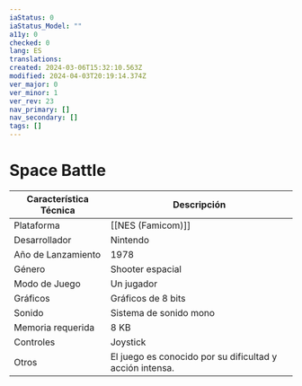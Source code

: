 ```yaml
---
iaStatus: 0
iaStatus_Model: ""
a11y: 0
checked: 0
lang: ES
translations: 
created: 2024-03-06T15:32:10.563Z
modified: 2024-04-03T20:19:14.374Z
ver_major: 0
ver_minor: 1
ver_rev: 23
nav_primary: []
nav_secondary: []
tags: []
---
```

# Space Battle

| Característica Técnica | Descripción                                              |
| ---------------------- | -------------------------------------------------------- |
| Plataforma             | [[NES (Famicom)]]                                        |
| Desarrollador          | Nintendo                                                 |
| Año de Lanzamiento     | 1978                                                     |
| Género                 | Shooter espacial                                         |
| Modo de Juego          | Un jugador                                               |
| Gráficos               | Gráficos de 8 bits                                       |
| Sonido                 | Sistema de sonido mono                                   |
| Memoria requerida      | 8 KB                                                     |
| Controles              | Joystick                                                 |
| Otros                  | El juego es conocido por su dificultad y acción intensa. |
